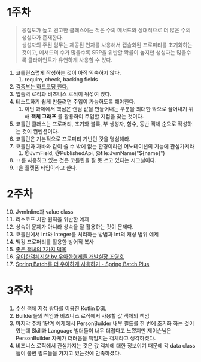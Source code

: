 
# 1주차

> 응집도가 높고 견고한 클래스에는 적은 수의 메서드와 상대적으로 더 많은 수의 생성자가 존재한다.  
> 생성자의 주된 임무는 제공된 인자를 사용해서 캡슐화된 프로퍼티를 초기화하는 것이고, 메서드의 수가 많을수록 SRP을 위반할 확률이 높지만 생성자는 많을수록 클라이언트가 유연하게 사용할 수 있다.  

1. 코틀린스럽게 작성하는 것이 아직 익숙하지 않다.
   1. require, check, backing fields
2. [검증부는 하드코딩 한다.](https://jojoldu.tistory.com/615?category=1036934)
3. 입출력 로직과 비즈니스 로직이 뒤섞여 있다.
4. 테스트하기 쉽게 만들려면 주입이 가능하도록 해야한다.
   1. 이번 과제에서 핵심은 랜덤 값을 만들어내는 부분을 최대한 밖으로 끌어내기 위해 **객체 그래프** 를 활용하여 주입할 지점을 찾는 것이다.
5. 코틀린 클래스는 프로퍼티, 초기화 블록, 부 생성자, 함수, 동반 객체 순으로 작성하는 것이 컨벤션이다.
6. 코틀린은 기본적으로 프로퍼티 기반인 것을 명심해라.
7. 코틀린과 자바와 같이 쓸 수 밖에 없는 환경이라면 어노테이션의 기능에 관심가져라
   1. @JvmField, @PublishedApi, @file:JvmName("${name}")
8. `!!`를 사용하고 있는 것은 코틀린을 잘 못 쓰고 있다는 시그널이다.
9.  `!`을 플랫폼 타입이라고 한다.


# 2주차


10. JvmInline과 value class
12. 리스코프 치환 원칙을 위반한 예제
13. 상속이 문제가 아니라 상속을 잘 활용하는 것이 문제다.
14. 코틀린에서 Int와 Integer를 처리하는 방법과 Int의 캐싱 범위 예제
15. 백킹 프로퍼티를 활용한 방어적 복사
16. [좋은 객체의 7가지 덕목](https://codingnuri.com/seven-virtues-of-good-object/)
17. [우아한객체지향 by 우아한형제들 개발실장 조영호](https://www.youtube.com/watch?v=dJ5C4qRqAgA&ab_channel=%EC%9A%B0%EC%95%84%ED%95%9C%ED%85%8C%ED%81%AC)
18. [Spring Batch를 더 우아하게 사용하기 - Spring Batch Plus](https://d2.naver.com/helloworld/9879422)

# 3주차

1. 수신 객체 지정 람다를 이용한 Kotlin DSL
11. Builder들의 책임과 비즈니스 로직에서 사용할 값 객체의 책임
   1. 마지막 주차 1단계 예제에서 PersonBuilder 내부 필드를 한 번에 초기화 하는 것이였는데 Skill과 Language 빌더들이 너무 더럽다고 느꼈지만 제이슨님은 PersonBuilder 자체가 더러움을 책임지는 객체라고 생각하셨다.
   2. 비즈니스 로직에서 관심가지는 것은 값 객체에 대한 정보이기 때문에 각 data class들이 불변 필드들을 가지고 있는것에 만족하셨다.